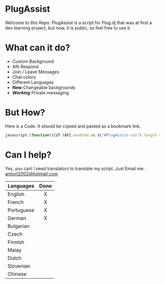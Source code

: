 PlugAssist
==========

Welcome to this Repo. PlugAssist is a script for Plug.dj that was at first a dev learning project, but now, it is public, so feel free to use it.

What can it do?
==========

* Custom Background
* Afk Respond
* Join / Leave Messages
* Chat colors
* Different Languages
* **New** Changeable backgrounds
* **_Working_** Private messaging 

But How?
==========

Here is a Code. It should be copied and pasted as a bookmark link. 

```javascript
javascript:(function(){if (API.enabled && $("#PlugAssist-css").length <= 0) {$.getScript('https://www.dropbox.com/s/rw749rn6jv3vgwy/PlugAssist-2-0.js?dl=1');}else {API.sendChat('/close'); $.getScript('https://www.dropbox.com/s/rw749rn6jv3vgwy/PlugAssist-2-0.js?dl=1');}}());
```

Can I help?
===========

Yes, you can! I need translators to translate my script. Just Email me: anton12002@hotmail.com

| Languages     | Done |
| ------------- |:-:|
| English       | X |
| French        | X |
| Portuguese    | X |
| German        | X |
| Bulgarian     |   |
| Czech         |   |
| Finnish       |   |
| Malay         |   |
| Dutch         |   |
| Slovenian     |   |
| Chinese       |   |

